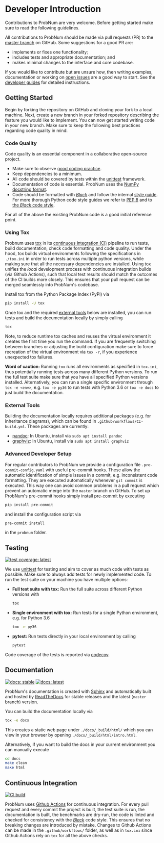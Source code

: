 # Developer Introduction

Contributions to ProbNum are very welcome. Before getting started make sure to read the following guidelines.

All contributions to ProbNum should be made via pull requests (PR) to the
[master branch](https://github.com/probabilistic-numerics/probnum/tree/master) on GitHub. Some suggestions for
a good PR are:

- implements or fixes one functionality;
- includes tests and appropriate documentation; and
- makes minimal changes to the interface and core codebase.

If you would like to contribute but are unsure how, then writing examples, documentation or working on
[open issues](https://github.com/probabilistic-numerics/probnum/issues) are a good way to start. See the
[developer guides](https://probnum.readthedocs.io/en/latest/development/developer_guides.html)
for detailed instructions.

## Getting Started

Begin by forking the repository on GitHub and cloning your fork to a local machine. Next, create a new branch in your
forked repository describing the feature you would like to implement. You can now get started writing code in your new
branch. Make sure to keep the following best practices regarding code quality in mind.

### Code Quality

Code quality is an essential component in a collaborative open-source project.

- Make sure to observe [good coding practice](https://www.python.org/dev/peps/pep-0020/).
- Keep dependencies to a minimum.
- All code should be covered by tests within the [unittest](https://docs.python.org/3/library/unittest.html) framework.
- Documentation of code is essential. ProbNum uses the
[NumPy docstring format](https://numpydoc.readthedocs.io/en/latest/format.html).
- Code should be formatted with [*Black*](https://github.com/psf/black) and follow the internal [style guide](https://github.com/probabilistic-numerics/probnum/blob/master/STYLEGUIDE.md).
  For more thorough Python code style guides we refer to [PEP 8](https://www.python.org/dev/peps/pep-0008/) and to [the *Black* code style](https://github.com/psf/black/blob/master/docs/the_black_code_style.md).

For all of the above the existing ProbNum code is a good initial reference point.

### Using Tox

Probnum uses [tox](https://tox.readthedocs.io/en/latest/) in its [continuous integration (CI)](#continuous-integration)
pipeline to run tests, build documentation, check code formatting and code quality. Under the hood, tox builds virtual
environments following the specifications in `./tox.ini` in order to run tests across multiple python versions, while
making sure that all the necessary dependencies are installed. Using tox unifies the
*local* development process with continuous integration builds (via Github Actions),
such that local test results should match the outcomes of the CI builds more closely.
This ensures that your pull request can be merged seamlessly into ProbNum's codebase.

Install tox from the Python Package Index (PyPI) via
```bash
pip install -U tox
```
Once tox and the required [external tools](#external-tools) below are installed, you can run tests and build the
documentation locally by simply calling
```bash
tox
```
Note, to reduce runtime tox caches and reuses the virtual environment it creates the first time you run the command. If
you are frequently switching between branches or adjusting the build configuration make sure to force recreation of the
virtual environment via ``tox -r``, if you experience unexpected tox failures.

**Word of caution:**
Running `tox` runs all environments as specified in `tox.ini`, thus potentially running tests across many different
Python versions. To run the full test suite make sure that you have all specified Python versions installed.
Alternatively, you can run a single specific environment through `tox -e <env>`, e.g. `tox -e py36` to run tests with
Python 3.6 or `tox -e docs` to just build the documentation.

### External Tools

Building the documentation locally requires additional packages (e.g. for inheritance diagrams), which can be found in
`.github/workflows/CI-build.yml`. These packages are currently:
- [pandoc](https://pandoc.org/): In Ubuntu, install via `sudo apt install pandoc`
- [graphviz](https://graphviz.org/): In Ubuntu, install via `sudo apt install graphviz`

### Advanced Developer Setup

For regular contributors to ProbNum we provide a configuration file `
.pre-commit-config.yaml ` with useful pre-commit hooks. These allow the automatic
identification of simple issues in a commit, e.g. inconsistent code formatting. They are
executed automatically whenever `git commit` is executed. This way one can avoid common
problems in a pull request which prevent an automatic merge into the `master` branch on
GitHub. To set up ProbNum's pre-commit hooks simply install [pre-commit](https://pre-commit.com/) by executing
```bash
pip install pre-commit
```
and install the configuration script via
```bash
pre-commit install
```
in the `probnum` folder.

## Testing

[![test coverage: latest](https://img.shields.io/codecov/c/gh/probabilistic-numerics/probnum/master?label=Coverage%3A%20latest&logo=codecov)](https://codecov.io/gh/probabilistic-numerics/probnum/branch/master)

We use [unittest](https://docs.python.org/3/library/unittest.html) for testing and aim to cover as much code with tests
as possible. Make sure to always add tests for newly implemented code. To run the test suite on your machine you have
multiple options:

- **Full test suite with tox:** Run the full suite across different Python versions with

  ```bash
  tox
  ```

- **Single environment with tox:** Run tests for a single Python environment, e.g. for Python 3.6

  ```bash
  tox -e py36
  ```

- **pytest:** Run tests directly in your local environment by calling

  ```bash
  pytest
  ```

Code coverage of the tests is reported via [codecov](https://codecov.io/github/probabilistic-numerics/probnum?branch=master).

## Documentation

[![docs: stable](https://img.shields.io/readthedocs/probnum.svg?logo=read%20the%20docs&logoColor=white&label=Docs:%20stable)](https://probnum.readthedocs.io/en/stable/)
[![docs: latest](https://img.shields.io/readthedocs/probnum.svg?logo=read%20the%20docs&logoColor=white&label=Docs:%20latest)](https://probnum.readthedocs.io/en/latest/)

ProbNum's documentation is created with [Sphinx](https://www.sphinx-doc.org/en/master/) and automatically built and
hosted by [ReadTheDocs](https://readthedocs.org/projects/probnum/) for stable releases and the latest (`master` branch)
version.

You can build the documentation locally via
```bash
tox -e docs
```
This creates a static web page under `./docs/_build/html/` which you can view in your browser by opening
`./docs/_build/html/intro.html`.

Alternatively, if you want to build the docs in your current environment you can manually execute
```bash
cd docs
make clean
make html
```

## Continuous Integration

[![CI build](https://img.shields.io/github/workflow/status/probabilistic-numerics/probnum/Linting?logo=github&logoColor=white&label=CI-build)](https://github.com/probabilistic-numerics/probnum/actions?query=workflow%3ACI-build)

ProbNum uses [Github Actions](https://github.com/probabilistic-numerics/probnum/actions) for continuous integration.
For every pull request and every commit the project is built, the test suite is run,
the documentation is built, the benchmarks are dry-run, the code is linted and
checked for consistency with the [*Black*](https://github.com/psf/black) code style.
This ensures that no breaking changes are introduced by mistake. Changes to
Github Actions can be made in the  `.github/workflows/` folder, as well as in
`tox.ini` since Github Actions rely on `tox` for all the above checks.
